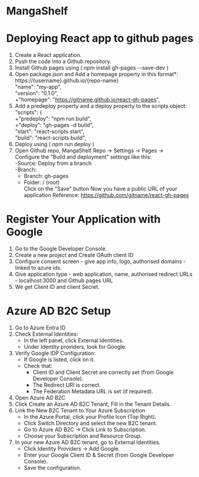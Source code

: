 # MangaShelf

# Deploying React app to github pages
1. Create a React application.  
2. Push the code into a Github repository.  
3. Install Github pages using ( npm install gh-pages --save-dev )  
4. Open package.json and Add a homepage property in this format*: https://{username}.github.io/{repo-name}  
   "name": "my-app",  
   "version": "0.1.0",  
   +"homepage": "https://gitname.github.io/react-gh-pages",  
5. Add a predeploy property and a deploy property to the scripts object:   
   "scripts": {   
   +"predeploy": "npm run build",   
   +"deploy": "gh-pages -d build",   
   "start": "react-scripts start",   
   "build": "react-scripts build",   
6. Deploy using ( npm run deploy )   
7. Open Github repo, MangaShelf Repo -> Settings -> Pages ->   
   Configure the "Build and deployment" settings like this:   
    -Source: Deploy from a branch   
    -Branch:   
    -   Branch: gh-pages   
    -   Folder: / (root)   
    Click on the "Save" button
    Now you have a public URL of your application
Reference: https://github.com/gitname/react-gh-pages   


# Register Your Application with Google
1. Go to the Google Developer Console.
2. Create a new project and Create OAuth client ID
3. Configure consent screen - give app info, logo, authorised domains - linked to azure ids.
4. Give application type - web application, name, authorised redirect URLs - localhost:3000 and Github pages URL
5. We get Client ID and client Secret.

# Azure AD B2C Setup
1. Go to Azure Entra ID
2. Check External Identities:
   - In the left panel, click External Identities.
   - Under Identity providers, look for Google.
3. Verify Google IDP Configuration:
   - If Google is listed, click on it.
   - Check that:
      + Client ID and Client Secret are correctly set (from Google Developer Console).
      + The Redirect URI is correct.
      + The Federation Metadata URL is set (if required).
4. Open Azure AD B2C 
5. Click Create an Azure AD B2C Tenant, Fill in the Tenant Details.
6. Link the New B2C Tenant to Your Azure Subscription
    + In the Azure Portal, click your Profile Icon (Top Right).
    + Click Switch Directory and select the new B2C tenant.
    + Go to Azure AD B2C → Click Link to Subscription.
    + Choose your Subscription and Resource Group.
7. In your new Azure AD B2C tenant, go to External Identities.
    + Click Identity Providers → Add Google.
    + Enter your Google Client ID & Secret (from Google Developer Console).
    + Save the configuration.




































